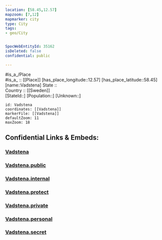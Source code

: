 ```yaml
---
location: [58.45,12.57] 
mapzoom: [7,12] 
mapmarker: city 
type: City
tags:
- geo/City


SpocWebEntityId: 35162
isDeleted: false
confidential: public

---
```

#is_a_/Place  
#is_a_ :: [[Place]] 
[has_place_longitude::12.57] 
[has_place_latitude::58.45] 
[name::Vadstena] 
State ::  
Country :: [[Sweden]]  
[StateId::] 
[Population::] 
[Unknown::] 


```leaflet
id: Vadstena
coordinates: [[Vadstena]] 
markerFile: [[Vadstena]] 
defaultZoom: 11 
maxZoom: 18
```


## Confidential Links & Embeds: 

### [Vadstena](/_Standards/Earth/Continent/Europe/Europe~North/Sweden/Provinces~Sweden/Västra_Götaland/City/Vadstena.md) 

### [Vadstena.public](/_public/Earth/Continent/Europe/Europe~North/Sweden/Provinces~Sweden/Västra_Götaland/City/Vadstena.public.md) 

### [Vadstena.internal](/_internal/Earth/Continent/Europe/Europe~North/Sweden/Provinces~Sweden/Västra_Götaland/City/Vadstena.internal.md) 

### [Vadstena.protect](/_protect/Earth/Continent/Europe/Europe~North/Sweden/Provinces~Sweden/Västra_Götaland/City/Vadstena.protect.md) 

### [Vadstena.private](/_private/Earth/Continent/Europe/Europe~North/Sweden/Provinces~Sweden/Västra_Götaland/City/Vadstena.private.md) 

### [Vadstena.personal](/_personal/Earth/Continent/Europe/Europe~North/Sweden/Provinces~Sweden/Västra_Götaland/City/Vadstena.personal.md) 

### [Vadstena.secret](/_secret/Earth/Continent/Europe/Europe~North/Sweden/Provinces~Sweden/Västra_Götaland/City/Vadstena.secret.md)

